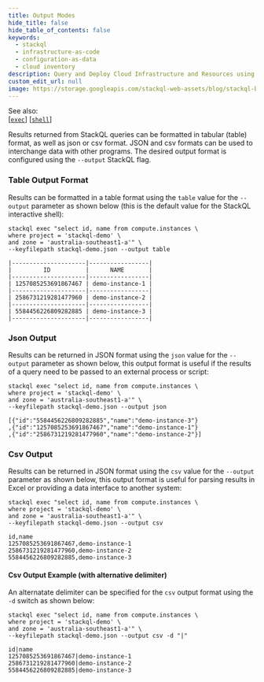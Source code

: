 ```yaml
---
title: Output Modes
hide_title: false
hide_table_of_contents: false
keywords:
  - stackql
  - infrastructure-as-code
  - configuration-as-data
  - cloud inventory
description: Query and Deploy Cloud Infrastructure and Resources using SQL
custom_edit_url: null
image: https://storage.googleapis.com/stackql-web-assets/blog/stackql-blog-post-featured-image.png
---
```

See also:  
[[` exec `]](/docs/command-line-usage/exec) [[` shell `]](/docs/command-line-usage/shell)

Results returned from StackQL queries can be formatted in tabular (table) format, as well as json or csv format.  JSON and csv formats can be used to interchange data with other programs.  The desired output format is configured using the `--output` StackQL flag.

### Table Output Format
Results can be formatted in a table format using the `table` value for the `--output` parameter as shown below (this is the default value for the StackQL interactive shell):

```shell
stackql exec "select id, name from compute.instances \
where project = 'stackql-demo' \
and zone = 'australia-southeast1-a'" \
--keyfilepath stackql-demo.json --output table

|---------------------|-----------------|
|         ID          |      NAME       |
|---------------------|-----------------|
| 1257085253691867467 | demo-instance-1 |
|---------------------|-----------------|
| 2586731219281477960 | demo-instance-2 |
|---------------------|-----------------|
| 5584456226809282885 | demo-instance-3 |
|---------------------|-----------------|
```

### Json Output
Results can be returned in JSON format using the `json` value for the `--output` parameter as shown below, this output format is useful if the results of a query need to be passed to an external process or script:

```shell
stackql exec "select id, name from compute.instances \
where project = 'stackql-demo' \
and zone = 'australia-southeast1-a'" \
--keyfilepath stackql-demo.json --output json

[{"id":"5584456226809282885","name":"demo-instance-3"}
,{"id":"1257085253691867467","name":"demo-instance-1"}
,{"id":"2586731219281477960","name":"demo-instance-2"}]
```


### Csv Output
Results can be returned in JSON format using the `csv` value for the `--output` parameter as shown below, this output format is useful for parsing results in Excel or providing a data interface to another system:

```shell
stackql exec "select id, name from compute.instances \
where project = 'stackql-demo' \
and zone = 'australia-southeast1-a'" \
--keyfilepath stackql-demo.json --output csv

id,name
1257085253691867467,demo-instance-1
2586731219281477960,demo-instance-2
5584456226809282885,demo-instance-3
```

#### Csv Output Example (with alternative delimiter)
An alternatate delimiter can be specified for the `csv` output format using the `-d` switch as shown below:

```shell
stackql exec "select id, name from compute.instances \
where project = 'stackql-demo' \
and zone = 'australia-southeast1-a'" \
--keyfilepath stackql-demo.json --output csv -d "|"

id|name
1257085253691867467|demo-instance-1
2586731219281477960|demo-instance-2
5584456226809282885|demo-instance-3
```